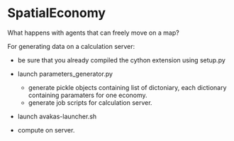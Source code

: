 # SpatialEconomy
What happens with agents that can freely move on a map?

For generating data on a calculation server:

- be sure that you already compiled the cython extension using setup.py

- launch parameters_generator.py
  * generate pickle objects containing list of dictoniary, each dictionary containing paramaters for one economy.
  * generate job scripts for calculation server.

- launch avakas-launcher.sh
 * compute on server.
